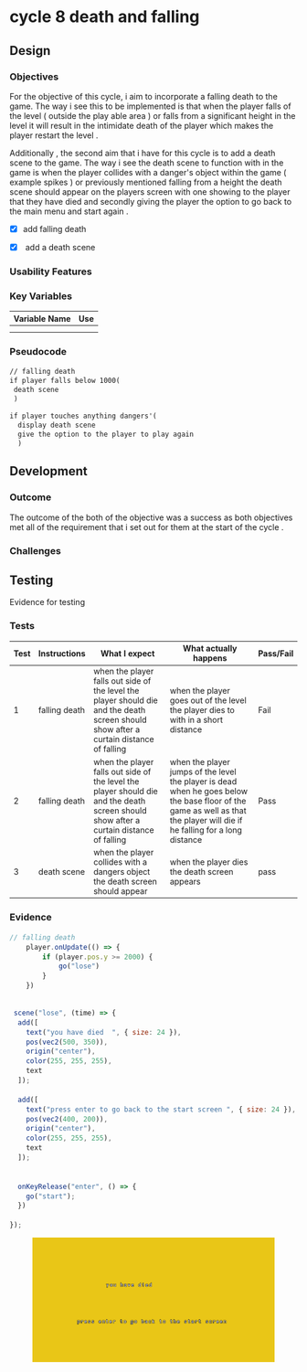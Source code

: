 # cycle 8 death and falling

##

## Design

### Objectives

For the objective of this cycle, i aim to incorporate a falling death to the game. The way i see this to be implemented is that when the player falls of the level ( outside the play able area ) or falls from a significant height in the level it will result in the intimidate death of the player which makes the player restart the level .

Additionally , the second aim that i have for this cycle is to add a death scene to the game. The way i see the death scene to function with in the game is when the player collides with a danger's object within the game ( example spikes ) or previously mentioned falling from a height the death scene should appear on the players screen with one showing to the player that they have died  and secondly giving the player the option to go back to the main menu and start again .  &#x20;





* [x] add falling death   &#x20;
* [x] &#x20;add a death scene&#x20;



### Usability Features

&#x20;&#x20;

### Key Variables

| Variable Name | Use |
| ------------- | --- |
|               |     |
|               |     |

### Pseudocode

```
// falling death 
if player falls below 1000(
 death scene
 )
```

```
if player touches anything dangers'(
  display death scene
  give the option to the player to play again 
  )
```

## Development

### Outcome

The outcome of the both of the objective was a success as both objectives met all of the requirement that i set out for them at the start of the cycle . &#x20;

### Challenges



## Testing

Evidence for testing

### Tests

| Test | Instructions   | What I expect                                                                                                                           | What actually happens                                                                                                                                                      | Pass/Fail |
| ---- | -------------- | --------------------------------------------------------------------------------------------------------------------------------------- | -------------------------------------------------------------------------------------------------------------------------------------------------------------------------- | --------- |
| 1    | falling death  | when the player falls out side of the level the player should die and the death screen should show after a curtain distance of falling  |  when the player goes out of the level the player dies to with in a short  distance                                                                                        | Fail      |
| 2    | falling death  | when the player falls out side of the level the player should die and the death screen should show after a curtain distance of falling  | when the player jumps of the level the player is dead when he goes below the base floor of the game as well as that the player will die if he falling for a long distance  | Pass      |
| 3    | death scene    | when the player collides with a dangers object the death screen should appear                                                           | when the player dies the death screen appears                                                                                                                              | pass      |

### Evidence

```javascript
// falling death 
 	player.onUpdate(() => {
		if (player.pos.y >= 2000) {
			go("lose")
		}
	})
```

```javascript
  
 scene("lose", (time) => {
  add([
    text("you have died  ", { size: 24 }),
    pos(vec2(500, 350)),
    origin("center"),
    color(255, 255, 255),
    text
  ]);

  add([
    text("press enter to go back to the start screen ", { size: 24 }),
    pos(vec2(400, 200)),
    origin("center"),
    color(255, 255, 255),
    text
  ]);


  onKeyRelease("enter", () => {
    go("start");
  })
  
});
```

<figure><img src="../.gitbook/assets/image (1).png" alt=""><figcaption></figcaption></figure>

